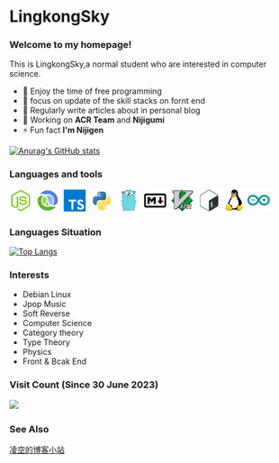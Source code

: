 # LingkongSky
### Welcome to my homepage!
This is LingkongSky,a normal student who are interested in computer science.
- 🌱 Enjoy the time of free programming
- 🤔 focus on update of the skill stacks on fornt end
- 📝 Regularly write articles about in personal blog
- 🔭 Working on **ACR Team** and **Nijigumi**
- ⚡ Fun fact **I'm Nijigen**
  
[![Anurag's GitHub stats](https://github-readme-stats.vercel.app/api?username=LingkongSky&show_icons=true&theme=gruvbox&count_private=true)](https://github.com/anuraghazra/github-readme-stats)

### Languages and tools
<div>
  <img src="https://github.com/devicons/devicon/blob/master/icons/nodejs/nodejs-original.svg" title="Nodejs" alt="Nodejs" width="40" height="40"/>&nbsp;
  <img src="https://github.com/devicons/devicon/blob/master/icons/clojure/clojure-original.svg" title="Clojure" alt="Clojure" width="40" height="40"/>&nbsp;
  <img src="https://github.com/devicons/devicon/blob/master/icons/typescript/typescript-original.svg" title="Typescript" alt="Typescript" width="40" height="40"/>&nbsp;
  <img src="https://github.com/devicons/devicon/blob/master/icons/python/python-original.svg"  title="Python" alt="Python" width="40" height="40"/>&nbsp;
  <img src="https://github.com/devicons/devicon/blob/master/icons/go/go-original.svg" width="40" height="40"/>&nbsp;
  <img src="https://github.com/devicons/devicon/blob/master/icons/markdown/markdown-original.svg" width="40" height="40"/>&nbsp;
  <img src="https://github.com/devicons/devicon/blob/master/icons/vim/vim-original.svg" width="40" height="40"/>&nbsp;
  <img src="https://github.com/devicons/devicon/blob/master/icons/bash/bash-original.svg" width="40" height="40"/>
  <img src="https://github.com/devicons/devicon/blob/master/icons/linux/linux-original.svg" title="Linux" alt="Linux" width="40" height="40"/>
  <img src="https://github.com/devicons/devicon/blob/master/icons/arduino/arduino-original.svg" width="40" height="40"/>&nbsp;
</div>


### Languages Situation
[![Top Langs](https://github-readme-stats.vercel.app/api/top-langs/?username=Lingkongsky)](https://github.com/anuraghazra/github-readme-stats)


### Interests
- Debian Linux
- Jpop Music
- Soft Reverse
- Computer Science
- Category theory
- Type Theory
- Physics
- Front & Bcak End


### Visit Count (Since 30 June 2023)
![](https://count.getloli.com/get/@LingkongSky?theme=moebooru)

### See Also
[凌空的博客小站](https://www.skyblogs.xyz "凌空的博客小站")


